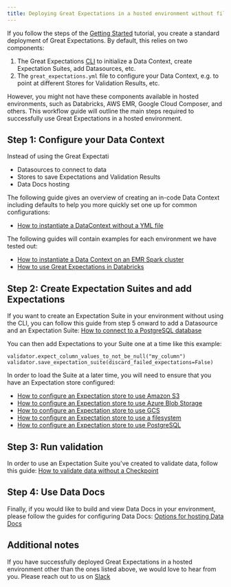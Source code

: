 ```yaml
---
title: Deploying Great Expectations in a hosted environment without file system or CLI
---
```


If you follow the steps of the [Getting Started](../tutorials/getting_started/intro) tutorial, you create a standard deployment of Great Expectations. By default, this relies on two components:

1. The Great Expectations [CLI](../guides/miscellaneous/how_to_use_the_great_expectations_cli) to initialize a Data Context, create Expectation Suites, add Datasources, etc.
2. The ``great_expectations.yml`` file to configure your Data Context, e.g. to point at different Stores for Validation Results, etc.


However, you might not have these components available in hosted environments, such as Databricks, AWS EMR, Google Cloud Composer, and others. This workflow guide will outline the main steps required to successfully use Great Expectations in a hosted environment.


Step 1: Configure your Data Context   
--------------------------------------
Instead of using the Great Expectati  

- Datasources to connect to data
- Stores to save Expectations and Validation Results
- Data Docs hosting

The following guide gives an overview of creating an in-code Data Context including defaults to help you more quickly set one up for common configurations:

- [How to instantiate a DataContext without a YML file](../guides/setup/configuring_data_contexts/how_to_instantiate_a_data_context_without_a_yml_file)

The following guides will contain examples for each environment we have tested out:

- [How to instantiate a Data Context on an EMR Spark cluster](./how_to_instantiate_a_data_context_on_an_emr_spark_cluster)
- [How to use Great Expectations in Databricks](/docs/deployment_patterns/how_to_use_great_expectations_in_databricks)

Step 2: Create Expectation Suites and add Expectations
-------------------------------------------------------

If you want to create an Expectation Suite in your environment without using the CLI, you can follow this guide from step 5 onward to add a Datasource and an Expectation Suite: [How to connect to a PostgreSQL database](../guides/connecting_to_your_data/database/postgres/#5-configure-your-datasource)

You can then add Expectations to your Suite one at a time like this example:

```
validator.expect_column_values_to_not_be_null("my_column")
validator.save_expectation_suite(discard_failed_expectations=False)
```

In order to load the Suite at a later time, you will need to ensure that you have an Expectation store configured:

- [How to configure an Expectation store to use Amazon S3](../guides/setup/configuring_metadata_stores/how_to_configure_an_expectation_store_in_amazon_s3)
- [How to configure an Expectation store to use Azure Blob Storage](../guides/setup/configuring_metadata_stores/how_to_configure_an_expectation_store_in_azure_blob_storage)
- [How to configure an Expectation store to use GCS](../guides/setup/configuring_metadata_stores/how_to_configure_an_expectation_store_in_gcs)
- [How to configure an Expectation store to use a filesystem](../guides/setup/configuring_metadata_stores/how_to_configure_an_expectation_store_on_a_filesystem)
- [How to configure an Expectation store to use PostgreSQL](../guides/setup/configuring_metadata_stores/how_to_configure_an_expectation_store_to_postgresql)

Step 3: Run validation
--------------------------------

In order to use an Expectation Suite you've created to validate data, follow this guide: [How to validate data without a Checkpoint](../guides/validation/advanced/how_to_validate_data_without_a_checkpoint)

Step 4: Use Data Docs
----------------------

Finally, if you would like to build and view Data Docs in your environment, please follow the guides for configuring Data Docs: [Options for hosting Data Docs](../tutorials/getting_started/customize_your_deployment#options-for-hosting-data-docs)

Additional notes
----------------

If you have successfully deployed Great Expectations in a hosted environment other than the ones listed above, we would love to hear from you. Please reach out to us on [Slack](https://greatexpectations.io/slack)
